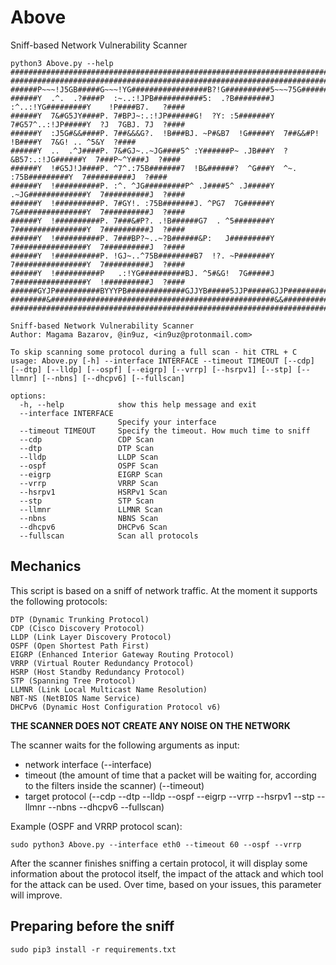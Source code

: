 # Above
Sniff-based Network Vulnerability Scanner

```
python3 Above.py --help
####################################################################################################
####################################################################################################
######P~~~!J5GB#####G~~~!YG#################B?!G##########5~~~75G#############5~~!5########G7~~Y####
######Y  .^.  .?####P  :~..:!JPB###########5:  .?B########J  :^..:!YG#########Y    !P####B7.   ?####
######Y  7&#G5JY####P. 7#BPJ~:.:!JP######G!  ?Y: :5#######Y  7#G57^..:!JP#####Y  ?J  7GBJ. 7J  ?####
######Y  :J5G#&&####P. 7##&&&G?.  !B###BJ. ~P#&B7  !G#####Y  7##&&#P!   !B####Y  7&G! .. ^5&Y  ?####
######Y  ..  .^J####P. 7&#GJ~..~JG####5^ :Y######P~ .JB###Y  ?&B57:.:!JG######Y  7###P~^Y###J  ?####
######Y  !#G5J!J####P. ^7^.:75B#######7  !B&######?  ^G###Y  ^~. :75B#########Y  7##########J  ?####
######Y  !##########P. :^. ^JG#########P^ .J####5^ .J#####Y  .~JG#############Y  7##########J  ?####
######Y  !##########P. 7#GY!. :75B#######J. ^PG7  7G######Y  7&###############Y  7##########J  ?####
######Y  !##########P. 7###&#P?. .!B######G7  . ^5########Y  7################Y  7##########J  ?####
######Y  !##########P. 7###BP?~..~?B######&P:   J#########Y  7################Y  7##########J  ?####
######Y  !##########P. !GJ~..^75B########B7  !?. ~P#######Y  7################Y  7##########J  ?####
######Y  !##########P   .:!YG##########BJ. ^5#&G!  7G#####J  7################Y  !##########J  ?####
######GYJP##########BYYYPB#############GJJYB#####5JJP#####GJJP################GJJP##########GYJP####
########&##################################################&&###################&#############&#####
####################################################################################################

Sniff-based Network Vulnerability Scanner
Author: Magama Bazarov, @in9uz, <in9uz@protonmail.com>

To skip scanning some protocol during a full scan - hit CTRL + C
usage: Above.py [-h] --interface INTERFACE --timeout TIMEOUT [--cdp] [--dtp] [--lldp] [--ospf] [--eigrp] [--vrrp] [--hsrpv1] [--stp] [--llmnr] [--nbns] [--dhcpv6] [--fullscan]

options:
  -h, --help            show this help message and exit
  --interface INTERFACE
                        Specify your interface
  --timeout TIMEOUT     Specify the timeout. How much time to sniff
  --cdp                 CDP Scan
  --dtp                 DTP Scan
  --lldp                LLDP Scan
  --ospf                OSPF Scan
  --eigrp               EIGRP Scan
  --vrrp                VRRP Scan
  --hsrpv1              HSRPv1 Scan
  --stp                 STP Scan
  --llmnr               LLMNR Scan
  --nbns                NBNS Scan
  --dhcpv6              DHCPv6 Scan
  --fullscan            Scan all protocols
  ```
## Mechanics

This script is based on a sniff of network traffic. At the moment it supports the following protocols:

```
DTP (Dynamic Trunking Protocol)
CDP (Cisco Discovery Protocol)
LLDP (Link Layer Discovery Protocol)
OSPF (Open Shortest Path First)
EIGRP (Enhanced Interior Gateway Routing Protocol)
VRRP (Virtual Router Redundancy Protocol)
HSRP (Host Standby Redundancy Protocol)
STP (Spanning Tree Protocol)
LLMNR (Link Local Multicast Name Resolution)
NBT-NS (NetBIOS Name Service)
DHCPv6 (Dynamic Host Configuration Protocol v6)
```
**THE SCANNER DOES NOT CREATE ANY NOISE ON THE NETWORK**

The scanner waits for the following arguments as input:
  - network interface (--interface)
  - timeout (the amount of time that a packet will be waiting for, according to the filters inside the scanner) (--timeout)
  - target protocol (--cdp --dtp --lldp --ospf --eigrp --vrrp --hsrpv1 --stp --llmnr --nbns --dhcpv6 --fullscan)
  
Example (OSPF and VRRP protocol scan):
```
sudo python3 Above.py --interface eth0 --timeout 60 --ospf --vrrp
```
After the scanner finishes sniffing a certain protocol, it will display some information about the protocol itself, the impact of the attack and which tool for the attack can be used. Over time, based on your issues, this parameter will improve.

## Preparing before the sniff
```
sudo pip3 install -r requirements.txt
```



